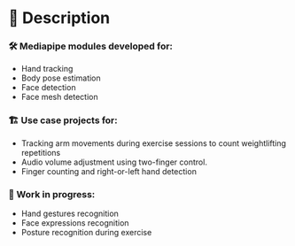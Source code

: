 # 📝 Description
### 🛠️ Mediapipe modules developed for:
* Hand tracking
* Body pose estimation
* Face detection
* Face mesh detection

### 🏗️ Use case projects for:
* Tracking arm movements during exercise sessions to count weightlifting repetitions
* Audio volume adjustment using two-finger control.
* Finger counting and right-or-left hand detection

### 🌱 Work in progress:
* Hand gestures recognition
* Face expressions recognition
* Posture recognition during exercise


